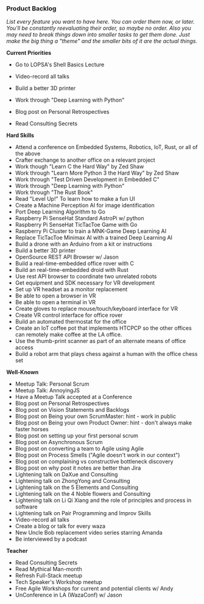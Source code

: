 ### Product Backlog

_List every feature you want to have here. You can order them now, or later. You'll be constantly reevaluating their order, so maybe no order. Also you may need to break things down into smaller tasks to get them done. Just make the big thing a "theme" and the smaller bits of it are the actual things._

__Current Priorities__
- Go to LOPSA's Shell Basics Lecture

- Video-record all talks
- Build a better 3D printer

- Work through "Deep Learning with Python"
- Blog post on Personal Retrospectives
- Read Consulting Secrets

__Hard Skills__
- Attend a conference on Embedded Systems, Robotics, IoT, Rust, or all of the above
- Crafter exchange to another office on a relevant project
- Work though "Learn C the Hard Way" by Zed Shaw
- Work through "Learn More Python 3 the Hard Way" by Zed Shaw
- Work through "Test Driven Development in Embedded C"
- Work through "Deep Learning with Python"
- Work through "The Rust Book"
- Read "Level Up!" To learn how to make a fun UI
- Create a Machine Perception AI for image identification
- Port Deep Learning Algorithm to Go
- Raspberry Pi SenseHat Standard AstroPi w/ python
- Raspberry Pi SenseHat TicTacToe Game with Go
- Raspberry Pi Cluster to train a MNK-Game Deep Learning AI
- Replace TicTacToe Minimax AI with a trained Deep Learning AI
- Build a drone with an Arduino from a kit or instructions
- Build a better 3D printer
- OpenSource REST API Browser w/ Jason
- Build a real-time-embedded office rover with C
- Build an real-time-embedded droid with Rust
- Use rest API browser to coordinate two unrelated robots
- Get equipment and SDK necessary for VR development
- Set up VR headset as a monitor replacement
- Be able to open a browser in VR
- Be able to open a terminal in VR
- Create gloves to replace mouse/touch/keyboard interface for VR
- Create VR control interface for office rover
- Build an automated thermostat for the office
- Create an IoT coffee pot that implements HTCPCP so the other offices can remotely make coffee at the LA office.
- Use the thumb-print scanner as part of an alternate means of office access
- Build a robot arm that plays chess against a human with the office chess set

__Well-Known__
- Meetup Talk: Personal Scrum
- Meetup Talk: AnnoyingJS
- Have a Meetup Talk accepted at a Conference
- Blog post on Personal Retrospectives
- Blog post on Vision Statements and Backlogs
- Blog post on Being your own ScrumMaster: hint - work in public
- Blog post on Being your own Product Owner: hint - don't always make faster horses
- Blog post on setting up your first personal scrum
- Blog post on Asynchronous Scrum
- Blog post on converting a team to Agile using Agile
- Blog post on Process Smells ("Agile doesn't work in our context")
- Blog post on complaining vs constructive bottleneck discovery
- Blog post on why post it notes are better than Jira
- Lightening talk on DaXue and Consulting
- Lightening talk on ZhongYong and Consulting
- Lightening talk on the 5 Elements and Consulting
- Lightening talk on the 4 Noble flowers and Consulting
- Lightening talk on Li Qi Xiang and the role of principles and process in software
- Lightening talk on Pair Programming and Improv Skills
- Video-record all talks
- Create a blog or talk for every waza
- New Uncle Bob replacement video series starring Amanda
- Be interviewed by a podcast

__Teacher__
- Read Consulting Secrets
- Read Mythical Man-month
- Refresh Full-Stack meetup
- Tech Speaker's Workshop meetup
- Free Agile Workshops for current and potential clients w/ Andy
- UnConference in LA (WazaConf) w/ Jason
